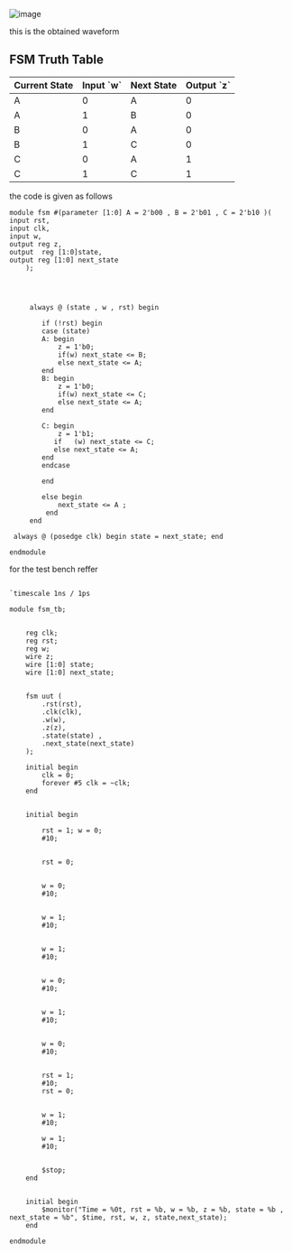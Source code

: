 ![image](https://github.com/ARX-0/Digital-System-Prototyping-using-FPGAs-Intern/assets/143102635/69a022f8-41fc-43eb-ac40-18f913d489ca)


this is the obtained waveform 


<h2>FSM Truth Table</h2>

<table>
    <thead>
        <tr>
            <th>Current State</th>
            <th>Input `w`</th>
            <th>Next State</th>
            <th>Output `z`</th>
        </tr>
    </thead>
    <tbody>
        <tr>
            <td>A</td>
            <td>0</td>
            <td>A</td>
            <td>0</td>
        </tr>
        <tr>
            <td>A</td>
            <td>1</td>
            <td>B</td>
            <td>0</td>
        </tr>
        <tr>
            <td>B</td>
            <td>0</td>
            <td>A</td>
            <td>0</td>
        </tr>
        <tr>
            <td>B</td>
            <td>1</td>
            <td>C</td>
            <td>0</td>
        </tr>
        <tr>
            <td>C</td>
            <td>0</td>
            <td>A</td>
            <td>1</td>
        </tr>
        <tr>
            <td>C</td>
            <td>1</td>
            <td>C</td>
            <td>1</td>
        </tr>
    </tbody>
</table>

</body>
</html>

the code is given as follows 

```````
module fsm #(parameter [1:0] A = 2'b00 , B = 2'b01 , C = 2'b10 )(
input rst,
input clk,
input w,
output reg z,
output  reg [1:0]state,
output reg [1:0] next_state
    );  
        
  
     

     always @ (state , w , rst) begin
        
        if (!rst) begin
        case (state)
        A: begin
            z = 1'b0;
            if(w) next_state <= B;
            else next_state <= A;
        end
        B: begin 
            z = 1'b0;
            if(w) next_state <= C;
            else next_state <= A;
        end

        C: begin
            z = 1'b1;
           if   (w) next_state <= C;
           else next_state <= A;
        end
        endcase
        
        end

        else begin
            next_state <= A ;
         end
     end

 always @ (posedge clk) begin state = next_state; end
    
endmodule
````````````


for the test bench reffer 


`````````````````````````

`timescale 1ns / 1ps

module fsm_tb;


    reg clk;
    reg rst;
    reg w;
    wire z;
    wire [1:0] state;  
    wire [1:0] next_state;


    fsm uut (
        .rst(rst),
        .clk(clk),
        .w(w),
        .z(z),
        .state(state) ,
        .next_state(next_state)
    );

    initial begin
        clk = 0;
        forever #5 clk = ~clk;
    end

  
    initial begin
       
        rst = 1; w = 0;
        #10; 

        
        rst = 0;
        
        
        w = 0;
        #10; 

      
        w = 1;
        #10;
        
        
        w = 1;
        #10; 
        
        
        w = 0;
        #10;

       
        w = 1;
        #10; 
        
    
        w = 0;
        #10;

       
        rst = 1;
        #10;
        rst = 0;

        
        w = 1;
        #10; 
      
        w = 1;
        #10; 

        
        $stop;
    end

    
    initial begin
        $monitor("Time = %0t, rst = %b, w = %b, z = %b, state = %b , next_state = %b", $time, rst, w, z, state,next_state);
    end

endmodule
 
`````````````````````````````````````````````

